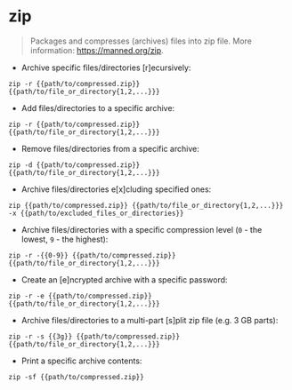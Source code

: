 # zip

> Packages and compresses (archives) files into zip file.
> More information: <https://manned.org/zip>.

- Archive specific files/directories [r]ecursively:

`zip -r {{path/to/compressed.zip}} {{path/to/file_or_directory{1,2,...}}}`

- Add files/directories to a specific archive:

`zip -r {{path/to/compressed.zip}} {{path/to/file_or_directory{1,2,...}}}`

- Remove files/directories from a specific archive:

`zip -d {{path/to/compressed.zip}} {{path/to/file_or_directory{1,2,...}}}`

- Archive files/directories e[x]cluding specified ones:

`zip {{path/to/compressed.zip}} {{path/to/file_or_directory{1,2,...}}} -x {{path/to/excluded_files_or_directories}}`

- Archive files/directories with a specific compression level (`0` - the lowest, `9` - the highest):

`zip -r -{{0-9}} {{path/to/compressed.zip}} {{path/to/file_or_directory{1,2,...}}}`

- Create an [e]ncrypted archive with a specific password:

`zip -r -e {{path/to/compressed.zip}} {{path/to/file_or_directory{1,2,...}}}`

- Archive files/directories to a multi-part [s]plit zip file (e.g. 3 GB parts):

`zip -r -s {{3g}} {{path/to/compressed.zip}} {{path/to/file_or_directory{1,2,...}}}`

- Print a specific archive contents:

`zip -sf {{path/to/compressed.zip}}`
